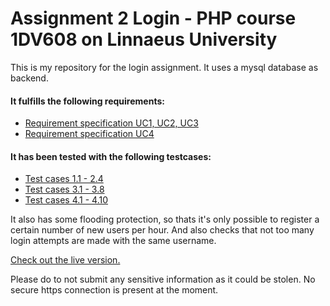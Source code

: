 # Assignment 2 Login - PHP course 1DV608 on Linnaeus University

This is my repository for the login assignment. It uses a mysql database as backend.

#### It fulfills the following requirements: 

-  [Requirement specification UC1, UC2, UC3](https://github.com/dntoll/1DV608/blob/master/Assignments/Assignment_2/Assignment2_Use_Cases.md)
-  [Requirement specification UC4](https://github.com/dntoll/1DV608/blob/master/Assignments/Assignment_4/UC4.md)

#### It has been tested with the following testcases:

-  [Test cases 1.1 - 2.4](https://github.com/dntoll/1DV608/blob/master/Assignments/Assignment_2/Assignment2_Test_Cases_Mandatory.md)
-  [Test cases 3.1 - 3.8](https://github.com/dntoll/1DV608/blob/master/Assignments/Assignment_2/Assignment2_Extra_Test_cases.md)
-  [Test cases 4.1 - 4.10](https://github.com/dntoll/1DV608/blob/master/Assignments/Assignment_4/TestCases.md)
   
It also has some flooding protection, so thats it's only possible to register a certain number of new users per hour. And also checks that not too many login attempts are made with the same username.
   
[Check out the live version.](http://www.pesola.se/webbprogrammerare/1dv608/assignment2/)
   
Please do to not submit any sensitive information as it could be stolen. No secure https connection is present at the moment.
